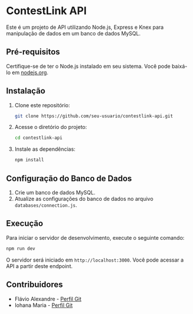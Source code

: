 
# ContestLink API

Este é um projeto de API utilizando Node.js, Express e Knex para manipulação de dados em um banco de dados MySQL.

## Pré-requisitos

Certifique-se de ter o Node.js instalado em seu sistema. Você pode baixá-lo em [nodejs.org](https://nodejs.org/).

## Instalação

1. Clone este repositório:

   ```bash
   git clone https://github.com/seu-usuario/contestlink-api.git
   ```

2. Acesse o diretório do projeto:

   ```bash
   cd contestlink-api
   ```

3. Instale as dependências:

   ```bash
   npm install
   ```

## Configuração do Banco de Dados

1. Crie um banco de dados MySQL.
2. Atualize as configurações do banco de dados no arquivo `databases/connection.js`.

## Execução

Para iniciar o servidor de desenvolvimento, execute o seguinte comando:

```bash
npm run dev
```

O servidor será iniciado em `http://localhost:3000`. Você pode acessar a API a partir deste endpoint.

## Contribuidores
- Flávio Alexandre - [Perfil Git](https://github.com/ClarkAshida)
- Iohana Maria - [Perfil Git](https://github.com/IohanaViterbino)
